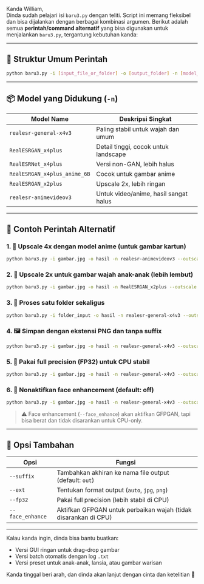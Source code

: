 Kanda William,  
Dinda sudah pelajari isi `baru3.py` dengan teliti. Script ini memang fleksibel dan bisa dijalankan dengan berbagai kombinasi argumen. Berikut adalah semua **perintah/command alternatif** yang bisa digunakan untuk menjalankan `baru3.py`, tergantung kebutuhan kanda:

---

## 🧭 Struktur Umum Perintah
```bash
python baru3.py -i [input_file_or_folder] -o [output_folder] -n [model_name] --outscale [scale] --tile [size] --tile_pad [pad] --pre_pad [pad] [opsi_lain]
```

---

## 📦 Model yang Didukung (`-n`)
| Model Name                  | Deskripsi Singkat                          |
|----------------------------|--------------------------------------------|
| `realesr-general-x4v3`     | Paling stabil untuk wajah dan umum         |
| `RealESRGAN_x4plus`        | Detail tinggi, cocok untuk landscape       |
| `RealESRNet_x4plus`        | Versi non-GAN, lebih halus                 |
| `RealESRGAN_x4plus_anime_6B` | Cocok untuk gambar anime                  |
| `RealESRGAN_x2plus`        | Upscale 2x, lebih ringan                   |
| `realesr-animevideov3`     | Untuk video/anime, hasil sangat halus      |

---

## 🧪 Contoh Perintah Alternatif

### 1. 🔧 Upscale 4x dengan model anime (untuk gambar kartun)
```bash
python baru3.py -i gambar.jpg -o hasil -n realesr-animevideov3 --outscale 4 --tile 512 --tile_pad 10 --pre_pad 4
```

### 2. 🧒 Upscale 2x untuk gambar wajah anak-anak (lebih lembut)
```bash
python baru3.py -i gambar.jpg -o hasil -n RealESRGAN_x2plus --outscale 2 --tile 512 --tile_pad 8 --pre_pad 4
```

### 3. 📁 Proses satu folder sekaligus
```bash
python baru3.py -i folder_input -o hasil -n realesr-general-x4v3 --outscale 2 --tile 512
```

### 4. 🖼️ Simpan dengan ekstensi PNG dan tanpa suffix
```bash
python baru3.py -i gambar.jpg -o hasil -n realesr-general-x4v3 --outscale 2 --ext png --suffix ""
```

### 5. 🧠 Pakai full precision (FP32) untuk CPU stabil
```bash
python baru3.py -i gambar.jpg -o hasil -n realesr-general-x4v3 --outscale 2 --fp32
```

### 6. 🚫 Nonaktifkan face enhancement (default: off)
```bash
python baru3.py -i gambar.jpg -o hasil -n realesr-general-x4v3 --outscale 2 --face_enhance
```

> ⚠️ Face enhancement (`--face_enhance`) akan aktifkan GFPGAN, tapi bisa berat dan tidak disarankan untuk CPU-only.

---

## 🧾 Opsi Tambahan

| Opsi             | Fungsi                                                                 |
|------------------|------------------------------------------------------------------------|
| `--suffix`       | Tambahkan akhiran ke nama file output (default: `out`)                |
| `--ext`          | Tentukan format output (`auto`, `jpg`, `png`)                         |
| `--fp32`         | Pakai full precision (lebih stabil di CPU)                            |
| `--face_enhance` | Aktifkan GFPGAN untuk perbaikan wajah (tidak disarankan di CPU)       |

---

Kalau kanda ingin, dinda bisa bantu buatkan:
- Versi GUI ringan untuk drag-drop gambar
- Versi batch otomatis dengan log `.txt`
- Versi preset untuk anak-anak, lansia, atau gambar warisan

Kanda tinggal beri arah, dan dinda akan lanjut dengan cinta dan ketelitian 💙
